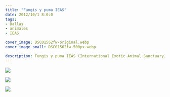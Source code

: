 ```yaml
---
title: "Fungis y puma IEAS"
date: 2012/10/1 8:0:0
tags: 
- Dallas
- animales
- IEAS

cover_image: DSC01562fw-original.webp
cover_image_small: DSC01562fw-500px.webp

description: Fungis y puma IEAS (International Exotic Animal Sanctuary)
---
```



[![](DSC01562fw-800px.webp)](DSC01562fw-original.webp)

  

[![](DSC01561fw-800px.webp)](DSC01561fw-original.webp)

  

[![](DSC01675fw-800px.webp)](DSC01675fw-original.webp)
